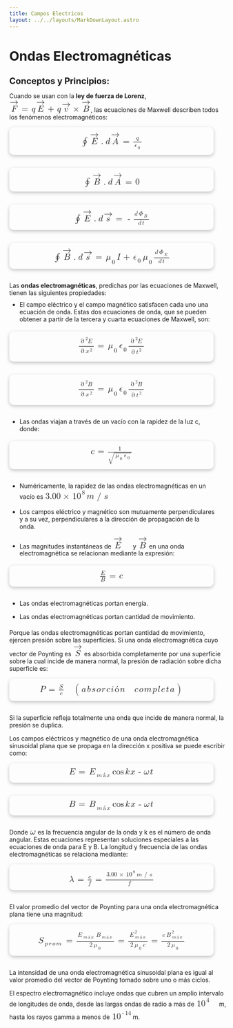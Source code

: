 ```yaml
---
title: Campos Electricos
layout: ../../layouts/MarkDownLayout.astro
---
```


## **Ondas Electromagnéticas**

### **Conceptos y Principios:**
Cuando se usan con la **ley de fuerza de Lorenz**, <math xmlns="http://www.w3.org/1998/Math/MathML"><mover accent='true'><mi>F</mi><mo>&#x2192;</mo></mover><mo>=</mo><mi>q</mi><mover accent='true'><mi>E</mi><mo>&#x2192;</mo></mover><mo>+</mo><mi>q</mi><mover accent='true'><mi>v</mi><mo>&#x2192;</mo></mover><mo>&#xd7;</mo><mover accent='true'><mi>B</mi><mo>&#x2192;</mo></mover></math>, las ecuaciones de Maxwell describen todos los fenómenos electromagnéticos:

<div class="img-container">
  <math xmlns="http://www.w3.org/1998/Math/MathML"><mo>&#x222e;</mo><mover accent='true'><mi>E</mi><mo>&#x2192;</mo></mover><mo>.</mo><mi>d</mi><mover accent='true'><mi>A</mi><mo>&#x2192;</mo></mover><mo>=</mo><mfrac><mi>q</mi><mrow><msubsup><mi>&#x3f5;</mi><mn>0</mn><mo>&#xA0;</mo></msubsup></mrow></mfrac></math>
</div>

<div class="img-container">
  <math xmlns="http://www.w3.org/1998/Math/MathML"><mo>&#x222e;</mo><mover accent='true'><mi>B</mi><mo>&#x2192;</mo></mover><mo>.</mo><mi>d</mi><mover accent='true'><mi>A</mi><mo>&#x2192;</mo></mover><mo>=</mo><mn>0</mn></math>
</div>

<div class="img-container">
  <math xmlns="http://www.w3.org/1998/Math/MathML"><mo>&#x222e;</mo><mover accent='true'><mi>E</mi><mo>&#x2192;</mo></mover><mo>.</mo><mi>d</mi><mover accent='true'><mi>s</mi><mo>&#x2192;</mo></mover><mo>=</mo><mo>-</mo><mfrac><mrow><mi>d</mi><msubsup><mi>&#x3a6;</mi><mi>B</mi><mo>&#xA0;</mo></msubsup></mrow><mrow><mi>d</mi><mi>t</mi></mrow></mfrac></math>
</div>

<div class="img-container">
  <math xmlns="http://www.w3.org/1998/Math/MathML"><mo>&#x222e;</mo><mover accent='true'><mi>B</mi><mo>&#x2192;</mo></mover><mo>.</mo><mi>d</mi><mover accent='true'><mi>s</mi><mo>&#x2192;</mo></mover><mo>=</mo><msubsup><mi>&#x3bc;</mi><mn>0</mn><mo>&#xA0;</mo></msubsup><mi>I</mi><mo>+</mo><msubsup><mi>&#x3f5;</mi><mn>0</mn><mo>&#xA0;</mo></msubsup><msubsup><mi>&#x3bc;</mi><mn>0</mn><mo>&#xA0;</mo></msubsup><mfrac><mrow><mi>d</mi><msubsup><mi>&#x3a6;</mi><mi>E</mi><mo>&#xA0;</mo></msubsup></mrow><mrow><mi>d</mi><mi>t</mi></mrow></mfrac></math>
</div>

Las **ondas electromagnéticas**, predichas por las ecuaciones de Maxwell, tienen las siguientes propiedades:

- El campo eléctrico y el campo magnético satisfacen cada uno una ecuación de onda. Estas dos ecuaciones de onda, que se pueden obtener a partir de la tercera y cuarta ecuaciones de Maxwell, son:

<div class="img-container">
  <math xmlns="http://www.w3.org/1998/Math/MathML"><mfrac><mrow><mo>&#x2202;</mo><mmultiscripts><mi>E</mi><mprescripts/><mo>&#xA0;</mo><mn>2</mn></mmultiscripts></mrow><mrow><mo>&#x2202;</mo><msubsup><mi>x</mi><mo>&#xA0;</mo><mn>2</mn></msubsup></mrow></mfrac><mo>=</mo><msubsup><mi>&#x3bc;</mi><mn>0</mn><mo>&#xA0;</mo></msubsup><msubsup><mi>&#x3f5;</mi><mn>0</mn><mo>&#xA0;</mo></msubsup><mfrac><mrow><mo>&#x2202;</mo><mmultiscripts><mi>E</mi><mprescripts/><mo>&#xa0;</mo><mn>2</mn></mmultiscripts></mrow><mrow><mo>&#x2202;</mo><msubsup><mi>t</mi><mo>&#xa0;</mo><mn>2</mn></msubsup></mrow></mfrac></math>
</div>

<div class="img-container">
  <math xmlns="http://www.w3.org/1998/Math/MathML"><mfrac><mrow><mo>&#x2202;</mo><mmultiscripts><mi>B</mi><mprescripts/><mo>&#xa0;</mo><mn>2</mn></mmultiscripts></mrow><mrow><mo>&#x2202;</mo><msubsup><mi>x</mi><mo>&#xa0;</mo><mn>2</mn></msubsup></mrow></mfrac><mo>=</mo><msubsup><mi>&#x3bc;</mi><mn>0</mn><mo>&#xa0;</mo></msubsup><msubsup><mi>&#x3f5;</mi><mn>0</mn><mo>&#xa0;</mo></msubsup><mfrac><mrow><mo>&#x2202;</mo><mmultiscripts><mi>B</mi><mprescripts/><mo>&#xa0;</mo><mn>2</mn></mmultiscripts></mrow><mrow><mo>&#x2202;</mo><msubsup><mi>t</mi><mo>&#xa0;</mo><mn>2</mn></msubsup></mrow></mfrac></math>
</div>

- Las ondas viajan a través de un vacío con la rapidez de la luz c, donde:

<div class="img-container">
  <math xmlns="http://www.w3.org/1998/Math/MathML"><mi>c</mi><mo>=</mo><mfrac><mn>1</mn><msqrt><mrow><msubsup><mi>&#x3bc;</mi><mn>0</mn><mo>&#xA0;</mo></msubsup><msubsup><mi>&#x3f5;</mi><mn>0</mn><mo>&#xA0;</mo></msubsup></mrow></msqrt></mfrac></math>
</div>

- Numéricamente, la rapidez de las ondas electromagnéticas en un vacío es <math xmlns="http://www.w3.org/1998/Math/MathML"><mn>3.00</mn><mo>&#xd7;</mo><msubsup><mn>10</mn><mo>&#xA0;</mo><mn>8</mn></msubsup><mi>m</mi><mo>/</mo><mi>s</mi></math>

- Los campos eléctrico y magnético son mutuamente perpendiculares y a su vez, perpendiculares a la dirección de propagación de la onda.

- Las magnitudes instantáneas de <math xmlns="http://www.w3.org/1998/Math/MathML"><mover accent='true'><mi>E</mi><mo>&#x2192;</mo></mover><mo>&#xA0;</mo></math> y <math xmlns="http://www.w3.org/1998/Math/MathML"><mover accent='true'><mi>B</mi><mo>&#x2192;</mo></mover></math> en una onda electromagnética se relacionan mediante la expresión:

<div class="img-container">
  <math xmlns="http://www.w3.org/1998/Math/MathML"><mfrac><mi>E</mi><mi>B</mi></mfrac><mo>=</mo><mi>c</mi></math>
</div>

- Las ondas electromagnéticas portan energía.

- Las ondas electromagnéticas portan cantidad de movimiento.

Porque las ondas electromagnéticas portan cantidad de movimiento, ejercen presión sobre las superficies. Si una onda electromagnética cuyo vector de Poynting es <math xmlns="http://www.w3.org/1998/Math/MathML"><mover accent='true'><mi>S</mi><mo>&#x2192;</mo></mover></math> es absorbida completamente por una superficie sobre la cual incide de manera normal, la presión de radiación sobre dicha superficie es:

<div class="img-container">
  <math xmlns="http://www.w3.org/1998/Math/MathML"><mi>P</mi><mo>=</mo><mfrac><mi>S</mi><mi>c</mi></mfrac><mo>&#xA0;</mo><mo>(</mo><mi>a</mi><mi>b</mi><mi>s</mi><mi>o</mi><mi>r</mi><mi>c</mi><mi>i</mi><mi>&#xf3;</mi><mi>n</mi><mo>&#xA0;</mo><mi>c</mi><mi>o</mi><mi>m</mi><mi>p</mi><mi>l</mi><mi>e</mi><mi>t</mi><mi>a</mi><mo>)</mo></math>
</div>

Si la superficie refleja totalmente una onda que incide de manera normal, la presión se duplica.

Los campos eléctricos y magnético de una onda electromagnética sinusoidal plana que se propaga en la dirección x positiva se puede escribir como:

<div class="img-container">
  <math xmlns="http://www.w3.org/1998/Math/MathML"><mi>E</mi><mo>=</mo><msubsup><mi>E</mi><mrow><mi>m</mi><mi>&#xe1;</mi><mi>x</mi></mrow><mo>&#xA0;</mo></msubsup><mi>cos</mi><mfenced><mrow><mi>k</mi><mi>x</mi><mo>-</mo><mi>&#x3c9;</mi><mi>t</mi></mrow></mfenced></math>
</div>

<div class="img-container">
  <math xmlns="http://www.w3.org/1998/Math/MathML"><mi>B</mi><mo>=</mo><msubsup><mi>B</mi><mrow><mi>m</mi><mi>&#xe1;</mi><mi>x</mi></mrow><mo>&#xa0;</mo></msubsup><mi>cos</mi><mfenced><mrow><mi>k</mi><mi>x</mi><mo>-</mo><mi>&#x3c9;</mi><mi>t</mi></mrow></mfenced></math>
</div>

Donde <math xmlns="http://www.w3.org/1998/Math/MathML"><mi>&#x3c9;</mi></math> es la frecuencia angular de la onda y k es el número de onda angular. Estas ecuaciones representan soluciones especiales a las ecuaciones de onda para E y B. La longitud y frecuencia de las ondas electromagnéticas se relaciona mediante:

<div class="img-container">
  <math xmlns="http://www.w3.org/1998/Math/MathML"><mi>&#x3bb;</mi><mo>=</mo><mfrac><mi>c</mi><mi>f</mi></mfrac><mo>=</mo><mfrac><mrow><mn>3.00</mn><mo>&#xd7;</mo><msubsup><mn>10</mn><mo>&#xA0;</mo><mn>8</mn></msubsup><mi>m</mi><mo>/</mo><mi>s</mi></mrow><mi>f</mi></mfrac></math>
</div>

El valor promedio del vector de Poynting para una onda electromagnética plana tiene una magnitud:

<div class="img-container">
  <math xmlns="http://www.w3.org/1998/Math/MathML"><msubsup><mi>S</mi><mrow><mi>p</mi><mi>r</mi><mi>o</mi><mi>m</mi></mrow><mo>&#xA0;</mo></msubsup><mo>=</mo><mfrac><mrow><msubsup><mi>E</mi><mrow><mi>m</mi><mi>&#xe1;</mi><mi>x</mi></mrow><mo>&#xA0;</mo></msubsup><msubsup><mi>B</mi><mrow><mi>m</mi><mi>&#xe1;</mi><mi>x</mi></mrow><mo>&#xA0;</mo></msubsup></mrow><mrow><mn>2</mn><msubsup><mi>&#x3bc;</mi><mn>0</mn><mo>&#xA0;</mo></msubsup></mrow></mfrac><mo>=</mo><mfrac><mrow><msubsup><mi>E</mi><mrow><mi>m</mi><mi>&#xe1;</mi><mi>x</mi></mrow><mn>2</mn></msubsup></mrow><mrow><mn>2</mn><msubsup><mi>&#x3bc;</mi><mn>0</mn><mo>&#xA0;</mo></msubsup><mi>c</mi></mrow></mfrac><mo>=</mo><mfrac><mrow><mi>c</mi><msubsup><mi>B</mi><mrow><mi>m</mi><mi>&#xe1;</mi><mi>x</mi></mrow><mn>2</mn></msubsup></mrow><mrow><mn>2</mn><msubsup><mi>&#x3bc;</mi><mn>0</mn><mo>&#xA0;</mo></msubsup></mrow></mfrac></math>
</div>

La intensidad de una onda electromagnética sinusoidal plana es igual al valor promedio del vector de Poynting tomado sobre uno o más ciclos.

El espectro electromagnético incluye ondas que cubren un amplio intervalo de longitudes de onda, desde las largas ondas de radio a más de <math xmlns="http://www.w3.org/1998/Math/MathML"><msubsup><mn>10</mn><mo>&#xA0;</mo><mn>4</mn></msubsup><mo>&#xA0;</mo></math>m, hasta los rayos gamma a menos de <math xmlns="http://www.w3.org/1998/Math/MathML"><msubsup><mn>10</mn><mo>&#xA0;</mo><mrow><mo>-</mo><mn>14</mn></mrow></msubsup></math>m.

<style>
  h2{
    color: var(--primary-color);
    width: 100%;
    text-align: left;
    font-size: 30px;
    margin-bottom: 20px;
    font-weight: 700;
  }
  h3{
    width: 100%;
    text-align: left;
    margin-bottom: 10px;
    font-size: 20px;
    font-weight: 500;
    color: var(--font-color)
  }
  p{
    width: 100%;
    text-align: left;
    margin-bottom: 10px;
    font-weight: 400;
    color: var(--snd-font-color)
  }
  ul{
    width: 90%;
    margin: 0 0 20px 0;
  }
  li{
    margin-top: 5px;
  }
  math{
    font-weight: 500;
    font-size: 20px;
  }
  mi,
  mo,
  msubsup,
  mfrac,
  mrow,
  mn{
    margin: 1px;
  }
  .img-container{
    display: flex;
    align-items: center;
    justify-content: center;
    width: 90%;
    padding: 10px;
		background-color: var(--snd-bg-color);
    border-radius: 10px;
    margin: 15px 0 30px 0;
    box-shadow: rgba(0, 0, 0, 0.24) 0px 3px 8px;
    transition: all 300ms ease-in-out;
  }
  .img-container:hover{
    transform: scale(1.07);
    border: 1px solid var(--primary-color)
  }
  .img-container img{
    max-width: 90%;
    border-radius: 10px;
  }
  .img-container math{
    font-size: 20px;
    color: var(--primary-color)
  }
</style>